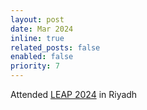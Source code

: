 ```yaml
---
layout: post
date: Mar 2024
inline: true
related_posts: false
enabled: false
priority: 7
---
```


Attended [LEAP 2024](https://onegiantleap.com/) in Riyadh 